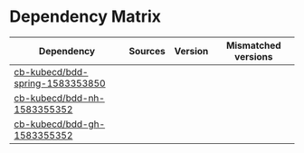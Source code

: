# Dependency Matrix

Dependency | Sources | Version | Mismatched versions
---------- | ------- | ------- | -------------------
[cb-kubecd/bdd-spring-1583353850](https://github.com/cb-kubecd/bdd-spring-1583353850.git) |  | []() | 
[cb-kubecd/bdd-nh-1583355352](https://github.com/cb-kubecd/bdd-nh-1583355352.git) |  | []() | 
[cb-kubecd/bdd-gh-1583355352](https://github.com/cb-kubecd/bdd-gh-1583355352.git) |  | []() | 
